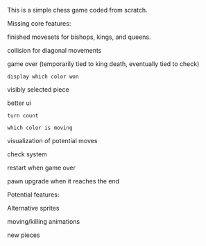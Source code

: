 This is a simple chess game coded from scratch.

Missing core features:
  
  finished movesets for bishops, kings, and queens.
  
  collision for diagonal movements
  
  game over (temporarily tied to king death, eventually tied to check)
  
    display which color won
  
  visibly selected piece
  
  better ui
  
    turn count
    
    which color is moving
  
  visualization of potential moves
  
  check system
  
  restart when game over
  
  pawn upgrade when it reaches the end

Potential features:

  Alternative sprites
  
  moving/killing animations

  new pieces

